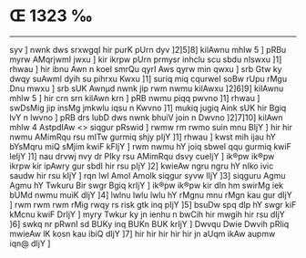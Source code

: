 # Œ 1323 ‰
---
syv ] nwnk dws srxwgqI hir purK pUrn dyv ]2]5]8] kilAwnu mhlw
5 ] pRBu myrw AMqrjwmI jwxu ] kir ikrpw pUrn prmysr inhclu scu sbdu
nIswxu ]1] rhwau ] hir ibnu Awn n koeI smrQu qyrI Aws qyrw min qwxu
] srb Gtw ky dwqy suAwmI dyih su pihrxu Kwxu ]1] suriq miq cqurweI
soBw rUpu rMgu Dnu mwxu ] srb sUK Awnµd nwnk jip rwm nwmu kilAwxu
]2]6]9] kilAwnu mhlw 5 ] hir crn srn kilAwn krn ] pRB nwmu
piqq pwvno ]1] rhwau ] swDsMig jip insMg jmkwlu iqsu n Kwvno ]1]
mukiq jugiq Aink sUK hir Bgiq lvY n lwvno ] pRB drs lubD dws
nwnk bhuiV join n Dwvno ]2]7]10]
kilAwn mhlw 4 AstpdIAw
<> siqgur pRswid ]
rwmw rm rwmo suin mnu BIjY ] hir hir nwmu AMimRqu rsu mITw gurmiq shjy
pIjY ]1] rhwau ] kwst mih ijau hY bYsMqru miQ sMjim kwiF kFIjY ] rwm
nwmu hY joiq sbweI qqu gurmiq kwiF leIjY ]1] nau drvwj nvy dr PIky
rsu AMimRqu dsvy cueIjY ] ik®pw ik®pw ikrpw kir ipAwry gur sbdI hir rsu
pIjY ]2] kwieAw ngru ngru hY nIko ivic saudw hir rsu kIjY ] rqn lwl
Amol Amolk siqgur syvw lIjY ]3] siqguru Agmu Agmu hY Twkuru Bir
swgr Bgiq krIjY ] ik®pw ik®pw kir dIn hm swirMg iek bUMd nwmu muiK
dIjY ]4] lwlnu lwlu lwlu hY rMgnu mnu rMgn kau gur dIjY ] rwm rwm rwm
rMig rwqy rs risk gtk inq pIjY ]5] bsuDw spq dIp hY swgr kiF
kMcnu kwiF DrIjY ] myry Twkur ky jn ienhu n bwCih hir mwgih hir rsu
dIjY ]6] swkq nr pRwnI sd BUKy inq BUKn BUK krIjY ] Dwvqu Dwie Dwvih
pRIiq mwieAw lK kosn kau ibiQ dIjY ]7] hir hir hir hir hir jn
aUqm ikAw aupmw iqn@ dIjY ]
####
